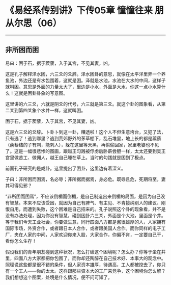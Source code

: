 # 《易经系传别讲》下传05章 憧憧往来 朋从尔思（06）

------

## 非所困而困

易曰：困于石，据于蒺藜，入于其宫，不见其妻，凶。

这是孔子解释泽水困，六三爻的爻辞。泽水困卦的意思，就像在太平洋里弄一个养鱼池，外边还是有水包围着，这就是困。泽就是水池，水池在大水的中间，这样子就叫困。意思是外面的力量太大了，里边是小水，外面是大水，你这一点小水算什么！这就是困卦卦象的写意图。

这里讲的六三爻，六就是阴爻的代号，六三就是第三爻。就这个卦的图象看，从第二爻到第四爻象个水井一样，这就叫困。

困于石，据于蒺藜，入于其宫，不见其妻，凶。

这是六三爻的爻辞。卜卦卜到这一卦，糟透啦！这个人不但生意垮台，又犯了法，只有逃了！逃到哪里？逃到荒郊野外的茅草棚下，乱石堆里，地上长的都是蒺藜（蒺藜结的子有刺，能刺人），躲在这里等天黑，再偷偷回家，家里老婆也不见了。这是一幅很悲惨的图画，跟越王勾践被俘虏后卧薪尝胆一样，太太还要到吴王宫里做苦工、做佣人，越王自己睡在草上。当时的勾践就是困到了极点。

前面孔子研究的是咸卦。这里提出了困卦，这里边有着深义。

子曰：非所困而困焉，名必辱；非所据而据焉，身必危。既辱且危，死期将至，妻其可得见邪？

“非所困而困焉”，不应该倒楣而倒楣，是自己制造出来倒楣的局面，是因为自己没有智慧。本来不应该受困，就因为自己有脾气、有主见、不肯接纳别人的建议、刚愎自用，而遭到失败，这个困难是自己招来的。孔子说照这个卦的现象看，并不是没有办法处理，因为你没有智慧，碰到困卦六三爻，外面是个大池，里面是个井。等于我们今天工业社会，你要做生意，同行四面八方都是酱很雄厚的人，人家拥有国际市场，外资合作，或者跟日本人合作，或者跟美国人合作。而你同样的电子工厂，夹在人家的中间，人家欢迎你来入股，大家合作，你偏不肯，一定要自己干，看你怎么生存！

假设我们的青年朋友碰到这种状况，怎么打破这个困境呢？怎么办？你等于坐在井里，四面八方大家都把你包围了，而你却还陶醉在自己技术好、本事大的观念中。照理说这些都是很不错的条件，但人家资本雄厚，待遇高，工人都被挖去了，你只有一个工人——你的太太。这样跟那些资本大的工厂来竞争，这个困境你怎么解？我们想想这个图案，处境是什么情况，便不问可知了。